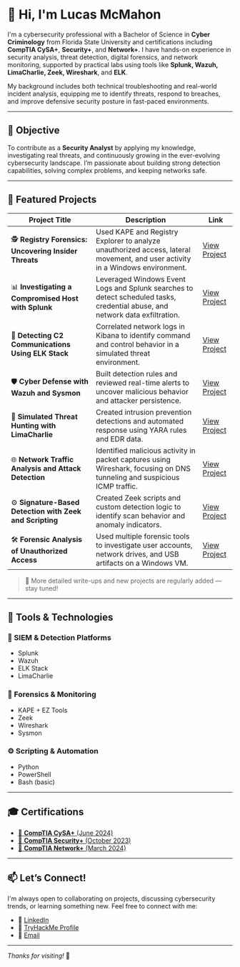 # 👋 Hi, I'm Lucas McMahon

I'm a cybersecurity professional with a Bachelor of Science in **Cyber Criminology** from Florida State University and certifications including **CompTIA CySA+**, **Security+**, and **Network+**. I have hands-on experience in security analysis, threat detection, digital forensics, and network monitoring, supported by practical labs using tools like **Splunk, Wazuh, LimaCharlie, Zeek, Wireshark**, and **ELK**.

My background includes both technical troubleshooting and real-world incident analysis, equipping me to identify threats, respond to breaches, and improve defensive security posture in fast-paced environments.

---

## 🎯 Objective

To contribute as a **Security Analyst** by applying my knowledge, investigating real threats, and continuously growing in the ever-evolving cybersecurity landscape. I’m passionate about building strong detection capabilities, solving complex problems, and keeping networks safe.

---

## 🧪 Featured Projects

| Project Title | Description | Link |
|--------------|-------------|------|
| 🕵️ **Registry Forensics: Uncovering Insider Threats** | Used KAPE and Registry Explorer to analyze unauthorized access, lateral movement, and user activity in a Windows environment. | [View Project](https://github.com/LucasCodes8/Registry-Forensics-Uncovering-Insider-Threats-in-the-Secret-Recipe-Case) |
| 📊 **Investigating a Compromised Host with Splunk** | Leveraged Windows Event Logs and Splunk searches to detect scheduled tasks, credential abuse, and network data exfiltration. | [View Project](https://github.com/LucasCodes8/Investigating-a-Compromised-Host-Analyzing-Process-Execution-and-Payload-Delivery-Using-Splunk) |
| 🧠 **Detecting C2 Communications Using ELK Stack** | Correlated network logs in Kibana to identify command and control behavior in a simulated threat environment. | [View Project](https://github.com/LucasCodes8/Investigating-Command-and-Control-C2-Communication-Using-the-ELK-Stack-A-Network-Log-Analysis-Lab) |
| 🛡 **Cyber Defense with Wazuh and Sysmon** | Built detection rules and reviewed real-time alerts to uncover malicious behavior and attacker persistence. | [View Project](https://github.com/LucasCodes8/Using-Wazuh-and-Sysmon-for-Cyber-Defense) |
| 🧪 **Simulated Threat Hunting with LimaCharlie** | Created intrusion prevention detections and automated response using YARA rules and EDR data. | [View Project](https://github.com/LucasCodes8/Building-a-Robust-Cyber-Defense-Simulating-Threats-with-LimaCharlie) |
| 🌐 **Network Traffic Analysis and Attack Detection** | Identified malicious activity in packet captures using Wireshark, focusing on DNS tunneling and suspicious ICMP traffic. | [View Project](https://github.com/LucasCodes8/MyWork/blob/main/DetectingMITM.pdf) |
| ⚙️ **Signature-Based Detection with Zeek and Scripting** | Created Zeek scripts and custom detection logic to identify scan behavior and anomaly indicators. | [View Project](https://github.com/LucasCodes8/MyWork/blob/main/ZeekWriteup.pdf) |
| 🛠 **Forensic Analysis of Unauthorized Access** | Used multiple forensic tools to investigate user accounts, network drives, and USB artifacts on a Windows VM. | [View Project](https://github.com/LucasCodes8/Forensic-Analysis-of-Unauthorized-Access-on-Windows-VM/tree/main) |

> 📌 More detailed write-ups and new projects are regularly added — stay tuned!

---

## 🧰 Tools & Technologies

### 🔎 SIEM & Detection Platforms
- Splunk
- Wazuh
- ELK Stack
- LimaCharlie

### 🧠 Forensics & Monitoring
- KAPE + EZ Tools
- Zeek
- Wireshark
- Sysmon

### ⚙️ Scripting & Automation
- Python
- PowerShell
- Bash (basic)

---

## 🎓 Certifications

- [📜 **CompTIA CySA+** (June 2024)](https://www.credly.com/badges/52098228-2daa-448d-bfaf-a4746c6f15b6)
- [📜 **CompTIA Security+** (October 2023)](https://www.credly.com/badges/f1a4a071-7e7b-4d66-ad9f-64838df394a4/public_url)
- [📜 **CompTIA Network+** (March 2024)](https://www.credly.com/badges/ed2d25a0-145f-47ca-a69f-b7a503294494)

<!-- Optional: Add badge images for certs here -->

---

## 📫 Let’s Connect!

I'm always open to collaborating on projects, discussing cybersecurity trends, or learning something new. Feel free to connect with me:

- 🔗 [LinkedIn](https://www.linkedin.com/in/lucas-mcmahon-cybersec/)
- 📁 [TryHackMe Profile](https://tryhackme.com/p/Lucas88)
- 📨 [Email](lucasmcmahon040@gmail.com)

---

_Thanks for visiting!_ 🚀
